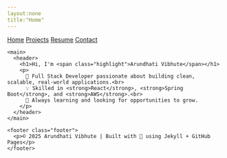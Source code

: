 ```yaml
---
layout:none
title:"Home"
---
```

<!DOCTYPE html>
<html lang="en">
<head>
  <meta charset="UTF-8">
  <title>Arundhati Vibhute | Portfolio</title>
  <link rel="stylesheet" href="/assets/css/style.css">
</head>
<body>
  <div class="container">
    <nav class="navbar">
      <a href="/">Home</a>
      <a href="/projects">Projects</a>
      <a href="/resume">Resume</a>
      <a href="/contact">Contact</a>
    </nav>

    <main>
      <header>
        <h1>Hi, I'm <span class="highlight">Arundhati Vibhute</span></h1>
        <p>
          🚀 Full Stack Developer passionate about building clean, scalable, real-world applications.<br>
          💡 Skilled in <strong>React</strong>, <strong>Spring Boot</strong>, and <strong>AWS</strong>.<br>
          🌱 Always learning and looking for opportunities to grow.
        </p>
      </header>
    </main>

    <footer class="footer">
      <p>© 2025 Arundhati Vibhute | Built with 💙 using Jekyll + GitHub Pages</p>
    </footer>
  </div>
</body>
</html>
